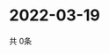 # 2022-03-19
  共 0条

  <!-- BEGIN -->
  <!-- 最后更新时间Sat Mar 19 2022 23:02:59 GMT+0000 (Coordinated Universal Time) -->
  
  <!-- END -->
  
  